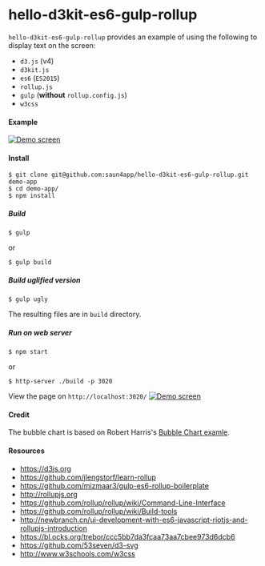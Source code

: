 # hello-d3kit-es6-gulp-rollup

`hello-d3kit-es6-gulp-rollup` provides an example of using the following to display text on the screen:
- `d3.js` (v4)
- `d3kit.js`
- `es6` (`ES2015`)
- `rollup.js`
- `gulp` (**without** `rollup.config.js`)
- `w3css`

#### Example
<a href="https://saun4app.github.io/hello-d3kit-es6-gulp-rollup" target="_blank">
    <img src="https://raw.github.com/saun4app/hello-d3kit-es6-gulp-rollup/master/demo-screen.png"
         alt="Demo screen"/>
</a>

#### Install
```
$ git clone git@github.com:saun4app/hello-d3kit-es6-gulp-rollup.git demo-app
$ cd demo-app/
$ npm install
```

##### Build
```
$ gulp
```
or
```
$ gulp build
```

##### Build uglified version
```
$ gulp ugly
```
The resulting files are in `build` directory.

##### Run on web server
```
$ npm start
```
or
```
$ http-server ./build -p 3020
```
View the page on `http://localhost:3020/`
<a href="https://saun4app.github.io/hello-d3kit-es6-rollup" target="_blank">
    <img src="https://raw.github.com/saun4app/hello-d3kit-es6-gulp-rollup/master/demo-screen.png"
         alt="Demo screen"/>
</a>

#### Credit
The bubble chart is based on Robert Harris's <a href="https://bl.ocks.org/trebor/ccc5bb7da3fcaa73aa7cbee973d6dcb6" target="_blank">Bubble Chart examle</a>.

#### Resources
- https://d3js.org
- https://github.com/jlengstorf/learn-rollup
- https://github.com/mizmaar3/gulp-es6-rollup-boilerplate
- http://rollupjs.org
- https://github.com/rollup/rollup/wiki/Command-Line-Interface
- https://github.com/rollup/rollup/wiki/Build-tools
- http://newbranch.cn/ui-development-with-es6-javascript-riotjs-and-rollupjs-introduction
- https://bl.ocks.org/trebor/ccc5bb7da3fcaa73aa7cbee973d6dcb6
- https://github.com/53seven/d3-svg
- http://www.w3schools.com/w3css
